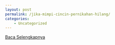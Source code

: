 ```yaml
---
layout: post
permalink: /jika-mimpi-cincin-pernikahan-hilang/
categories:
    - Uncategorized
---
```


[Baca Selengkapnya](/02)